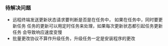 ### 待解决问题
- 远程终端发送更新状态请求要判断是否是在任务中，
如果在任务中，同时要更新任务
任务的更新可以用定时任务来处理，如果每次更新状态都引起任务更新任务
会导致响应速度变慢
- 批量更改协议不算作升级任务，升级任务一定是安装程序的更改